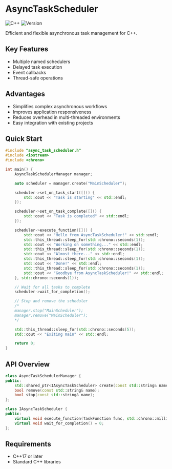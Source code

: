 # AsyncTaskScheduler

![C++](https://img.shields.io/badge/C%2B%2B-17-blue.svg)
![Version](https://img.shields.io/badge/version-1.0.0-orange.svg)

Efficient and flexible asynchronous task management for C++.

## Key Features

- Multiple named schedulers
- Delayed task execution
- Event callbacks
- Thread-safe operations

## Advantages

- Simplifies complex asynchronous workflows
- Improves application responsiveness
- Reduces overhead in multi-threaded environments
- Easy integration with existing projects

## Quick Start

```cpp
#include "async_task_scheduler.h"
#include <iostream>
#include <chrono>

int main() {
    AsyncTaskSchedulerManager manager;

    auto scheduler = manager.create("MainScheduler");

    scheduler->set_on_task_start([]() {
        std::cout << "Task is starting" << std::endl;
    });

    scheduler->set_on_task_complete([]() {
        std::cout << "Task is completed" << std::endl;
    });

    scheduler->execute_function([]() {
        std::cout << "Hello from AsyncTaskScheduler!" << std::endl;
        std::this_thread::sleep_for(std::chrono::seconds(1));
        std::cout << "Working on something..." << std::endl;
        std::this_thread::sleep_for(std::chrono::seconds(1));
        std::cout << "Almost there..." << std::endl;
        std::this_thread::sleep_for(std::chrono::seconds(1));
        std::cout << "Done!" << std::endl;
        std::this_thread::sleep_for(std::chrono::seconds(1));
        std::cout << "Goodbye from AsyncTaskScheduler!" << std::endl;
    }, std::chrono::seconds(1));

    // Wait for all tasks to complete
    scheduler->wait_for_completion();

    // Stop and remove the scheduler
    /* 
    manager.stop("MainScheduler");
    manager.remove("MainScheduler");
    */

    std::this_thread::sleep_for(std::chrono::seconds(5));
    std::cout << "Exiting main" << std::endl;

    return 0;
}
```

## API Overview

```cpp
class AsyncTaskSchedulerManager {
public:
    std::shared_ptr<IAsyncTaskScheduler> create(const std::string& name);
    bool remove(const std::string& name);
    bool stop(const std::string& name);
};

class IAsyncTaskScheduler {
public:
    virtual void execute_function(TaskFunction func, std::chrono::milliseconds delay) = 0;
    virtual void wait_for_completion() = 0;
};
```

## Requirements

- C++17 or later
- Standard C++ libraries
